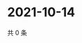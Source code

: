 # 2021-10-14

共 0 条

<!-- BEGIN WEIBO -->
<!-- 最后更新时间 Thu Oct 14 2021 11:09:00 GMT+0800 (China Standard Time) -->

<!-- END WEIBO -->
